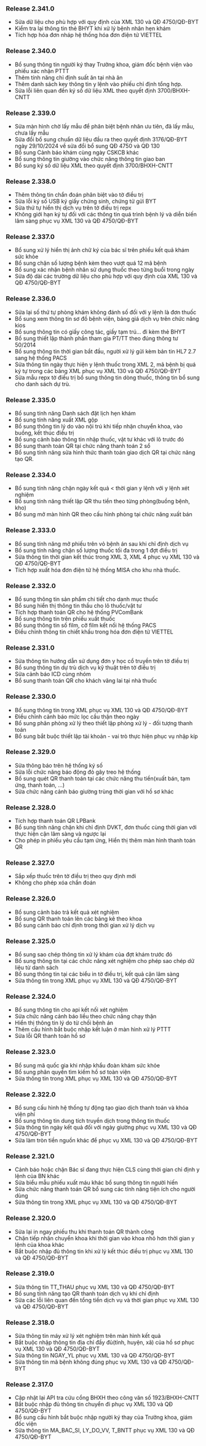 ### Release 2.341.0
* Sửa dữ liệu cho phù hợp với quy định của XML 130 và QĐ 4750/QĐ-BYT
* Kiểm tra lại thông tin thẻ BHYT khi xử lý bệnh nhân hẹn khám
* Tích hợp hóa đơn nháp hệ thống hóa đơn điện tử VIETTEL

### Release 2.340.0
* Bổ sung thông tin người ký thay Trưởng khoa, giám đốc bệnh viện vào phiếu xác nhận PTTT
* Thêm tính năng chỉ định suất ăn tại nhà ăn
* Thêm danh sách key thông tin y lệnh vào phiếu chỉ định tổng hợp.
* Sửa lỗi liên quan đến ký số dữ liệu XML theo quyết định 3700/BHXH-CNTT

### Release 2.339.0
* Sửa màn hình chờ lấy mẫu để phân biệt bệnh nhân ưu tiên, đã lấy mẫu, chưa lấy mẫu
* Sửa đổi bổ sung chuẩn dữ liệu đầu ra theo quyết định 3176/QĐ-BYT ngày 29/10/2024 về sửa đổi bổ sung QĐ 4750 và QĐ 130
* Bổ sung Cảnh báo khám cùng ngày CSKCB khác
* Bổ sung thông tin giường vào chức năng thông tin giao ban
* Bổ sung ký số dữ liệu XML theo quyết định 3700/BHXH-CNTT

### Release 2.338.0
* Thêm thông tin chẩn đoán phân biệt vào tờ điều trị
* Sửa lỗi ký số USB ký giấy chứng sinh, chứng tử gửi BYT
* Sửa thứ tự hiển thị dịch vụ trên tờ điều trị repx
* Không giới hạn ký tự đối với các thông tin quá trình bệnh lý và diễn biến lâm sàng phục vụ XML 130 và QĐ 4750/QĐ-BYT

### Release 2.337.0
* Bổ sung xử lý hiển thị ảnh chữ ký của bác sĩ trên phiếu kết quả khám sức khỏe
* Bổ sung chặn số lượng bệnh kèm theo vượt quá 12 mã bệnh
* Bổ sung xác nhận bệnh nhân sử dụng thuốc theo từng buổi trong ngày
* Sửa độ dài các trường dữ liệu cho phù hợp với quy định của XML 130 và QĐ 4750/QĐ-BYT

### Release 2.336.0
* Sửa lại số thứ tự phòng khám không đánh số đối với y lệnh là đơn thuốc
* Bổ sung xem thông tin sơ đồ bệnh viện, bảng giá dịch vụ trên chức năng kios
* Bổ sung thông tin có giấy công tác, giấy tạm trú... đi kèm thẻ BHYT
* Bổ sung thiết lập thành phần tham gia PT/TT theo đúng thông tư 50/2014
* Bổ sung thông tin thời gian bắt đầu, người xử lý gửi kèm bản tin HL7 2.7 sang hệ thống PACS
* Sửa thông tin ngày thực hiện y lệnh thuốc trong XML 2, mã bệnh bị quá ký tự trong các bảng XML phục vụ XML 130 và QĐ 4750/QĐ-BYT
* Sửa mẫu repx tờ điều trị bổ sung thông tin dòng thuốc, thông tin bổ sung cho danh sách dự trù.

### Release 2.335.0
* Bổ sung tính năng Danh sách đặt lịch hẹn khám
* Bổ sung tính năng xuất XML gộp
* Bổ sung thông tin lý do vào nội trú khi tiếp nhận chuyển khoa, vào buồng, kết thúc điều trị
* Bổ sung cảnh báo thông tin nhập thuốc, vật tư khác với lô trước đó
* Bổ sung thanh toán QR tại chức năng thanh toán 2 sổ
* Bổ sung tính năng sửa hình thức thanh toán giao dịch QR tại chức năng tạo QR.

### Release 2.334.0
* Bổ sung tính năng chặn ngày kết quả < thời gian y lệnh với y lệnh xét nghiệm
* Bổ sung tính năng thiết lập QR thu tiền theo từng phòng(buồng bệnh, kho)
* Bổ sung mở màn hình QR theo cấu hình phòng tại chức năng xuất bán 

### Release 2.333.0
* Bổ sung tính năng mở phiếu trên vỏ bệnh án sau khi chỉ định dịch vụ
* Bổ sung tính năng chặn số lượng thuốc tối đa trong 1 đợt điều trị
* Sửa thông tin thời gian kết thúc trong XML 3, XML 4 phục vụ XML 130 và QĐ 4750/QĐ-BYT
* Tích hợp xuất hóa đơn điện tử hệ thống MISA cho khu nhà thuốc.

### Release 2.332.0
* Bổ sung thông tin sản phẩm chi tiết cho danh mục thuốc
* Bổ sung hiển thị thông tin thầu cho lô thuốc/vật tư
* Tích hợp thanh toán QR cho hệ thống PVComBank
* Bổ sung thông tin trên phiếu xuất thuốc
* Bổ sung thông tin số film, cỡ film kết nối hệ thống PACS
* Điều chỉnh thông tin chiết khấu trong hóa đơn điện tử VIETTEL

### Release 2.331.0
* Sửa thông tin hướng dẫn sử dụng đơn y học cổ truyền trên tờ điều trị
* Bổ sung thông tin dự trù dịch vụ kỹ thuật trên tờ điều trị
* Sửa cảnh báo ICD cùng nhóm
* Bổ sung thanh toán QR cho khách vãng lai tại nhà thuốc

### Release 2.330.0
* Bổ sung thông tin trong XML phục vụ XML 130 và QĐ 4750/QĐ-BYT 
* Điều chỉnh cảnh báo mức lọc cầu thận theo ngày
* Bổ sung phân phòng xử lý theo thiết lập phòng xử lý - đối tượng thanh toán
* Bổ sung bắt buộc thiết lập tài khoản - vai trò thực hiện phục vụ nhập kíp

### Release 2.329.0
* Sửa thông báo trên hệ thống ký số
* Sửa lỗi chức năng báo động đỏ gây treo hệ thống
* Bổ sung quét QR thanh toán tại các chức năng thu tiền(xuất bán, tạm ứng, thanh toán, ...)
* Sửa chức năng cảnh báo giường trùng thời gian với hồ sơ khác

### Release 2.328.0
* Tích hợp thanh toán QR LPBank
* Bổ sung tính năng chặn khi chỉ định DVKT, đơn thuốc cùng thời gian với thực hiện cận lâm sàng và ngược lại
* Cho phép in phiếu yêu cầu tạm ứng, Hiển thị thêm màn hình thanh toán QR

### Release 2.327.0
* Sắp xếp thuốc trên tờ điều trị theo quy định mới
* Không cho phép xóa chẩn đoán

### Release 2.326.0
* Bổ sung cảnh báo trả kết quả xét nghiệm
* Bổ sung QR thanh toán lên các bảng kê theo khoa
* Bổ sung cảnh báo chỉ định trong thời gian xử lý dịch vụ

### Release 2.325.0
* Bổ sung sao chép thông tin xử lý khám của đợt khám trước đó
* Bổ sung thông tin tại các chức năng xét nghiệm cho phép sao chép dữ liệu từ danh sách
* Bổ sung thông tin tại các biểu in tờ điều trị, kết quả cận lâm sàng
* Sửa thông tin trong XML phục vụ XML 130 và QĐ 4750/QĐ-BYT 

### Release 2.324.0
* Bổ sung thông tin cho api kết nối xét nghiệm
* Sửa chức năng cảnh báo liều theo chức năng chạy thận
* Hiển thị thông tin lý do từ chối bệnh án
* Thêm cấu hình bắt buộc nhập kết luận ở màn hình xử lý PTTT
* Sửa lỗi QR thanh toán hồ sơ

### Release 2.323.0
* Bổ sung mã quốc gia khi nhập khẩu đoàn khám sức khỏe
* Bổ sung phân quyền tìm kiếm hồ sơ toàn viện
* Sửa thông tin trong XML phục vụ XML 130 và QĐ 4750/QĐ-BYT 

### Release 2.322.0
* Bổ sung cấu hình hệ thống tự động tạo giao dịch thanh toán và khóa viện phí
* Bổ sung thông tin dung tích truyền dịch trong thông tin thuốc
* Sửa thông tin ngày kết quả đối với ngày giường phục vụ XML 130 và QĐ 4750/QĐ-BYT
* Sửa làm tròn tiền nguồn khác để phục vụ XML 130 và QĐ 4750/QĐ-BYT 

### Release 2.321.0
* Cảnh báo hoặc chặn Bác sĩ đang thực hiện CLS cùng thời gian chỉ định y lệnh của BN khác
* Sửa biểu mẫu phiếu xuất máu khác bổ sung thông tin người hiến
* Sửa chức năng thanh toán QR bổ sung các tính năng tiện ích cho người dùng
* Sửa thông tin trong XML phục vụ XML 130 và QĐ 4750/QĐ-BYT 

### Release 2.320.0
* Sửa lại in ngay phiếu thu khi thanh toán QR thành công
* Chặn tiếp nhận chuyển khoa khi thời gian vào khoa nhỏ hơn thời gian y lệnh của khoa khác
* Bắt buộc nhập đủ thông tin khi xử lý kết thúc điều trị phục vụ XML 130 và QĐ 4750/QĐ-BYT 

### Release 2.319.0
* Sửa thông tin TT_THAU phục vụ XML 130 và QĐ 4750/QĐ-BYT
* Bổ sung tính năng tạo QR thanh toán dịch vụ khi chỉ định
* Sửa các lỗi liên quan đến tổng tiền dịch vụ và thời gian phục vụ XML 130 và QĐ 4750/QĐ-BYT 

### Release 2.318.0
* Sửa thông tin máy xử lý xét nghiệm trên màn hình kết quả
* Bắt buộc nhập thông tin địa chỉ đầy đủ(tỉnh, huyện, xã) của hồ sơ phục vụ XML 130 và QĐ 4750/QĐ-BYT
* Sửa thông tin NGAY_YL phục vụ XML 130 và QĐ 4750/QĐ-BYT
* Sửa thông tin mã bệnh không đúng phục vụ XML 130 và QĐ 4750/QĐ-BYT

### Release 2.317.0
* Cập nhật lại API tra cứu cổng BHXH theo công văn số 1923/BHXH-CNTT
* Bắt buộc nhập đủ thông tin chuyển đi phục vụ XML 130 và QĐ 4750/QĐ-BYT
* Bổ sung cấu hình bắt buộc nhập người ký thay của Trưởng khoa, giám đốc viện
* Sửa thông tin MA_BAC_SI, LY_DO_VV, T_BNTT phục vụ XML 130 và QĐ 4750/QĐ-BYT
